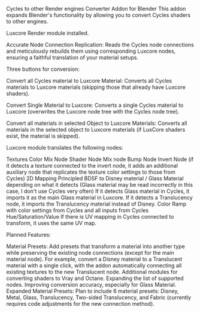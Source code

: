 Cycles to other Render engines Converter Addon for Blender
This addon expands Blender's functionality by allowing you to convert Cycles shaders to other engines.



Luxcore Render module installed.

Accurate Node Connection Replication: Reads the Cycles node connections and meticulously rebuilds them using corresponding Luxcore nodes, ensuring a faithful translation of your material setups.

Three buttons for conversion:

Convert all Cycles material to Luxcore Material: Converts all Cycles materials to Luxcore materials (skipping those that already have Luxcore shaders).

Convert Single Material to Luxcore: Converts a single Cycles material to Luxcore (overwrites the Luxcore node tree with the Cycles node tree).

Convert all materials in selected Object to Luxcore Materials: Converts all materials in the selected object to Luxcore materials (if LuxCore shaders exist, the material is skipped).

Luxcore module translates the following nodes:

Textures
Color Mix Node
Shader Node Mix node
Bump Node
Invert Node (if it detects a texture connected to the invert node, it adds an additional auxiliary node that replicates the texture color settings to those from Cycles)
2D Mapping
Principled BDSF to Disney material / Glass Material depending on what it detects (Glass material may be read incorrectly in this case, I don't use Cycles very often)
If it detects Glass material in Cycles, it imports it as the main Glass material in Luxcore.
If it detects a Translucency node, it imports the Translucency material instead of Disney.
Color Ramp with color settings from Cycles and all inputs from Cycles
Hue/Saturation/Value
If there is UV mapping in Cycles connected to transform, it uses the same UV map.

Planned Features:

Material Presets: Add presets that transform a material into another type while preserving the existing node connections (except for the main material node). For example, convert a Disney material to a Translucent material with a single click, with the addon automatically connecting all existing textures to the new Translucent node.
Additional modules for converting shaders to Vray and Octane.
Expanding the list of supported nodes.
Improving conversion accuracy, especially for Glass Material.
Expanded Material Presets: Plan to include 6 material presets: Disney, Metal, Glass, Translucency, Two-sided Translucency, and Fabric (currently requires code adjustments for the new connection method).


